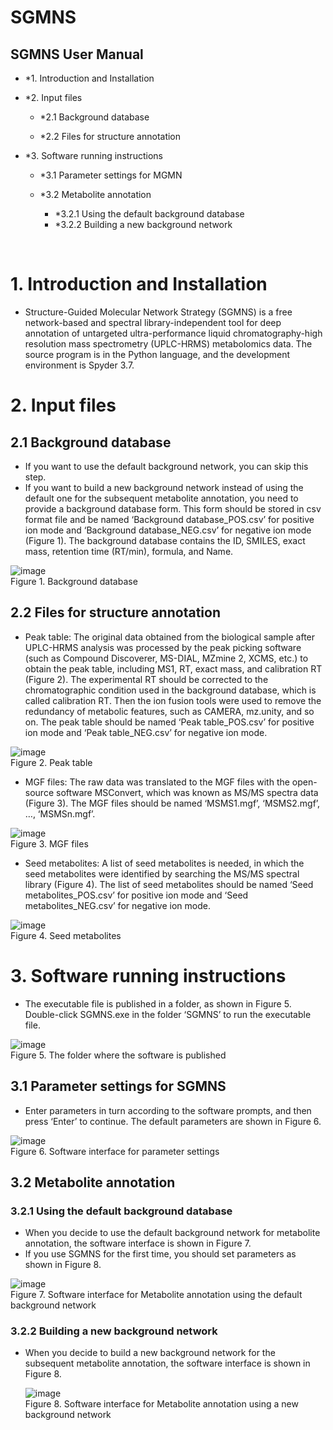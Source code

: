 SGMNS
==
SGMNS User Manual
--
* *1. Introduction and Installation<br>

* *2. Input files<br>

	* *2.1 Background database<br>

	* *2.2 Files for structure annotation<br>

* *3. Software running instructions<br>

	* *3.1 Parameter settings for MGMN<br>

	* *3.2 Metabolite annotation<br>
		* *3.2.1 Using the default background database
		* *3.2.2 Building a new background network


 
# 1. Introduction and Installation

* Structure-Guided Molecular Network Strategy (SGMNS) is a free network-based and spectral library-independent tool for deep annotation of untargeted ultra-performance liquid chromatography-high resolution mass spectrometry (UPLC-HRMS) metabolomics data. The source program is in the Python language, and the development environment is Spyder 3.7.

# 2. Input files

## 2.1 Background database
* If you want to use the default background network, you can skip this step.<br>
* If you want to build a new background network instead of using the default one for the subsequent metabolite annotation, you need to provide a background database form. This form should be stored in csv format file and be named ‘Background database_POS.csv’ for positive ion mode and ‘Background database_NEG.csv’ for negative ion mode (Figure 1). The background database contains the ID, SMILES, exact mass, retention time (RT/min), formula, and Name. 

 ![image](https://user-images.githubusercontent.com/49905529/165009662-69977fed-3277-405f-bca5-c048ed669343.png)<br>
Figure 1. Background database

## 2.2 Files for structure annotation
* Peak table: The original data obtained from the biological sample after UPLC-HRMS analysis was processed by the peak picking software (such as Compound Discoverer, MS-DIAL, MZmine 2, XCMS, etc.) to obtain the peak table, including MS1, RT, exact mass, and calibration RT (Figure 2). The experimental RT should be corrected to the chromatographic condition used in the background database, which is called calibration RT. Then the ion fusion tools were used to remove the redundancy of metabolic features, such as CAMERA, mz.unity, and so on. The peak table should be named ‘Peak table_POS.csv’ for positive ion mode and ‘Peak table_NEG.csv’ for negative ion mode.

 ![image](https://user-images.githubusercontent.com/49905529/165009685-967df104-2e96-46ea-a639-2e43b5e96d6e.png)<br>
Figure 2. Peak table

* MGF files: The raw data was translated to the MGF files with the open-source software MSConvert, which was known as MS/MS spectra data (Figure 3). The MGF files should be named ‘MSMS1.mgf’, ‘MSMS2.mgf’, …, ‘MSMSn.mgf’.

 ![image](https://user-images.githubusercontent.com/49905529/165009723-b8cd79d4-ecd3-49e9-adca-6fa4b4f9b909.png)<br>
Figure 3. MGF files

* Seed metabolites: A list of seed metabolites is needed, in which the seed metabolites were identified by searching the MS/MS spectral library (Figure 4). The list of seed metabolites should be named ‘Seed metabolites_POS.csv’ for positive ion mode and ‘Seed metabolites_NEG.csv’ for negative ion mode.

 ![image](https://user-images.githubusercontent.com/49905529/165009744-b3a8f903-2ee0-4473-a968-92bb4834249e.png)<br>
Figure 4. Seed metabolites

# 3. Software running instructions
* The executable file is published in a folder, as shown in Figure 5. Double-click SGMNS.exe in the folder ‘SGMNS’ to run the executable file.

 ![image](https://user-images.githubusercontent.com/49905529/165009757-6060d4af-14cf-4597-9e53-6e8b8fc58500.png)<br>
Figure 5. The folder where the software is published

## 3.1 Parameter settings for SGMNS
* Enter parameters in turn according to the software prompts, and then press ‘Enter’ to continue. The default parameters are shown in Figure 6.

 ![image](https://user-images.githubusercontent.com/49905529/165009772-fde6511b-4ec7-4b4a-8248-6ef762ff716c.png)<br>
Figure 6. Software interface for parameter settings

## 3.2 Metabolite annotation
### 3.2.1 Using the default background database
* When you decide to use the default background network for metabolite annotation, the software interface is shown in Figure 7.
* If you use SGMNS for the first time, you should set parameters as shown in Figure 8.

 ![image](https://user-images.githubusercontent.com/49905529/165009783-7992d029-3086-4532-9096-6b6a8e2e81e8.png)<br>
Figure 7. Software interface for Metabolite annotation using the default background network

### 3.2.2 Building a new background network
* When you decide to build a new background network for the subsequent metabolite annotation, the software interface is shown in Figure 8.

  ![image](https://user-images.githubusercontent.com/49905529/165009789-dff81596-c6fe-4cd8-a162-8a5d960330d1.png)<br>
Figure 8. Software interface for Metabolite annotation using a new background network
